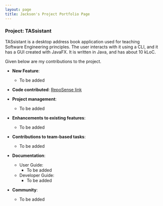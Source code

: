 ```yaml
---
layout: page
title: Jackson's Project Portfolio Page
---
```


### Project: TASsistant

TASsistant is a desktop address book application used for teaching Software Engineering principles.
The user interacts with it using a CLI, and it has a GUI created with JavaFX.
It is written in Java, and has about 10 kLoC.

Given below are my contributions to the project.

* **New Feature**:
    * To be added

* **Code contributed**: [RepoSense link]()

* **Project management**:
    * To be added

* **Enhancements to existing features**:
    * To be added

* **Contributions to team-based tasks**:
    * To be added

* **Documentation**:
    * User Guide:
        * To be added
    * Developer Guide:
        * To be added

* **Community**:
    * To be added
    